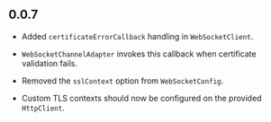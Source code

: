 ## 0.0.7

* Added `certificateErrorCallback` handling in `WebSocketClient`.
* `WebSocketChannelAdapter` invokes this callback when certificate
  validation fails.

* Removed the `sslContext` option from `WebSocketConfig`.
* Custom TLS contexts should now be configured on the provided `HttpClient`.
